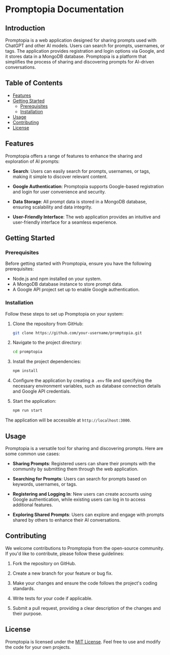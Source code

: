 # Promptopia Documentation

## Introduction

Promptopia is a web application designed for sharing prompts used with ChatGPT and other AI models. Users can search for prompts, usernames, or tags. The application provides registration and login options via Google, and it stores data in a MongoDB database. Promptopia is a platform that simplifies the process of sharing and discovering prompts for AI-driven conversations.

## Table of Contents

- [Features](#features)
- [Getting Started](#getting-started)
  - [Prerequisites](#prerequisites)
  - [Installation](#installation)
- [Usage](#usage)
- [Contributing](#contributing)
- [License](#license)

## Features

Promptopia offers a range of features to enhance the sharing and exploration of AI prompts:

- **Search**: Users can easily search for prompts, usernames, or tags, making it simple to discover relevant content.

- **Google Authentication**: Promptopia supports Google-based registration and login for user convenience and security.

- **Data Storage**: All prompt data is stored in a MongoDB database, ensuring scalability and data integrity.

- **User-Friendly Interface**: The web application provides an intuitive and user-friendly interface for a seamless experience.

## Getting Started

### Prerequisites

Before getting started with Promptopia, ensure you have the following prerequisites:

- Node.js and npm installed on your system.
- A MongoDB database instance to store prompt data.
- A Google API project set up to enable Google authentication.

### Installation

Follow these steps to set up Promptopia on your system:

1. Clone the repository from GitHub:

   ```bash
   git clone https://github.com/your-username/promptopia.git
   ```

2. Navigate to the project directory:

   ```bash
   cd promptopia
   ```

3. Install the project dependencies:

   ```bash
   npm install
   ```

4. Configure the application by creating a `.env` file and specifying the necessary environment variables, such as database connection details and Google API credentials.

5. Start the application:

   ```bash
   npm run start
   ```

The application will be accessible at `http://localhost:3000`.

## Usage

Promptopia is a versatile tool for sharing and discovering prompts. Here are some common use cases:

- **Sharing Prompts**: Registered users can share their prompts with the community by submitting them through the web application.

- **Searching for Prompts**: Users can search for prompts based on keywords, usernames, or tags.

- **Registering and Logging In**: New users can create accounts using Google authentication, while existing users can log in to access additional features.

- **Exploring Shared Prompts**: Users can explore and engage with prompts shared by others to enhance their AI conversations.

## Contributing

We welcome contributions to Promptopia from the open-source community. If you'd like to contribute, please follow these guidelines:

1. Fork the repository on GitHub.

2. Create a new branch for your feature or bug fix.

3. Make your changes and ensure the code follows the project's coding standards.

4. Write tests for your code if applicable.

5. Submit a pull request, providing a clear description of the changes and their purpose.

## License

Promptopia is licensed under the [MIT License](LICENSE). Feel free to use and modify the code for your own projects.